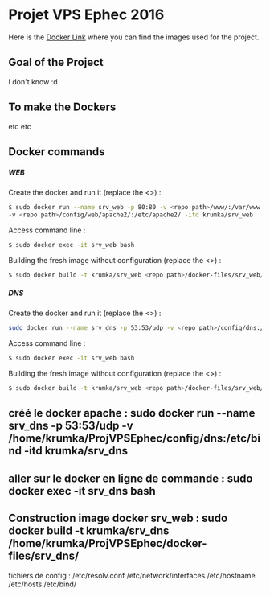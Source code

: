 # Projet VPS Ephec 2016

Here is the [Docker Link](https://hub.docker.com/u/krumka/) where you can find the images used for the project.

## Goal of the Project

I don't know :d

## To make the Dockers

etc etc

## Docker commands
##### WEB
Create the docker and run it (replace the <>) : 
~~~bash
$ sudo docker run --name srv_web -p 80:80 -v <repo path>/www/:/var/www \
-v <repo path>/config/web/apache2/:/etc/apache2/ -itd krumka/srv_web
~~~

Access command line : 
~~~bash
$ sudo docker exec -it srv_web bash
~~~

Building the fresh image without configuration (replace the <>) : 
~~~bash
$ sudo docker build -t krumka/srv_web <repo path>/docker-files/srv_web/
~~~
##### DNS
Create the docker and run it (replace the <>) : 
~~~bash
sudo docker run --name srv_dns -p 53:53/udp -v <repo path>/config/dns:/etc/bind -itd krumka/srv_dns
~~~

Access command line : 
~~~bash
$ sudo docker exec -it srv_web bash
~~~

Building the fresh image without configuration (replace the <>) : 
~~~bash
$ sudo docker build -t krumka/srv_web <repo path>/docker-files/srv_web/
~~~
créé le docker apache : 
sudo docker run --name srv_dns -p 53:53/udp -v /home/krumka/ProjVPSEphec/config/dns:/etc/bind -itd krumka/srv_dns
------------------------------------------------------------------------------------------
aller sur le docker en ligne de commande : 
sudo docker exec -it srv_dns bash
------------------------------------------------------------------------------------------
Construction image docker srv_web :
sudo docker build -t krumka/srv_dns /home/krumka/ProjVPSEphec/docker-files/srv_dns/
------------------------------------------------------------------------------------------
fichiers de config : 
/etc/resolv.conf
/etc/network/interfaces
/etc/hostname
/etc/hosts
/etc/bind/

